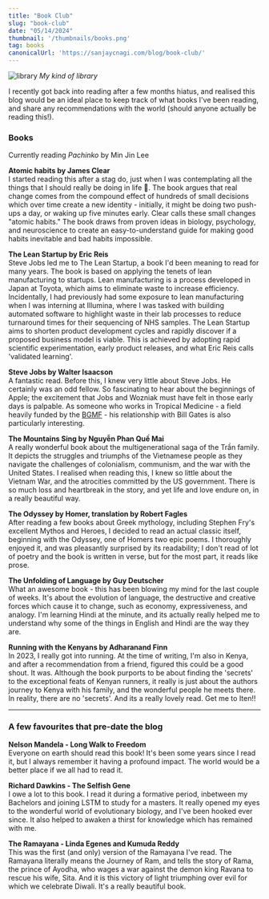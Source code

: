 ```yaml
---
title: "Book Club"
slug: "book-club"
date: "05/14/2024"
thumbnail: '/thumbnails/books.png'
tag: books
canonicalUrl: 'https://sanjaycnagi.com/blog/book-club/'
---
```


![library](/library.png)
*My kind of library*

I recently got back into reading after a few months hiatus, and realised this blog would be an ideal place to keep track of what books I've been reading, and share any recommendations with the world (should anyone actually be reading this!).  

### Books

Currently reading *Pachinko* by Min Jin Lee

**Atomic habits by James Clear**  
I started reading this after a stag do, just when I was contemplating all the things that I should really be doing in life 🥲. The book argues that real change comes from the compound effect of hundreds of small decisions which over time create a new identity - initially, it might be doing two push-ups a day, or waking up five minutes early. Clear calls these small changes "atomic habits." The book draws from proven ideas in biology, psychology, and neuroscience to create an easy-to-understand guide for making good habits inevitable and bad habits impossible.

**The Lean Startup by Eric Reis**  
Steve Jobs led me to The Lean Startup, a book I'd been meaning to read for many years. The book is based on applying the tenets of lean manufacturing to startups. Lean manufacturing is a process developed in Japan at Toyota, which aims to eliminate waste to increase efficiency. Incidentally, I had previously had some exposure to lean manufacturing when I was interning at Illumina, where I was tasked with building automated software to highlight waste in their lab processes to reduce turnaround times for their sequencing of NHS samples. The Lean Startup aims to shorten product development cycles and rapidly discover if a proposed business model is viable. This is achieved by adopting rapid scientific experimentation, early product releases, and what Eric Reis calls 'validated learning'.

**Steve Jobs by Walter Isaacson**  
A fantastic read. Before this, I knew very little about Steve Jobs. He certainly was an odd fellow. So fascinating to hear about the beginnings of Apple; the excitement that Jobs and Wozniak must have felt in those early days is palpable. As someone who works in Tropical Medicine - a field heavily funded by the [BGMF](https://www.gatesfoundation.org/) - his relationship with Bill Gates is also particularly interesting. 

**The Mountains Sing by Nguyễn Phan Quế Mai**  
A really wonderful book about the multigenerational saga of the Trần family. It depicts the struggles and triumphs of the Vietnamese people as they navigate the challenges of colonialism, communism, and the war with the United States. I realised when reading this, I knew so little about the Vietnam War, and the atrocities committed by the US government. There is so much loss and heartbreak in the story, and yet life and love endure on, in a really beautiful way.  

**The Odyssey by Homer, translation by Robert Fagles**  
After reading a few books about Greek mythology, including Stephen Fry's excellent Mythos and Heroes, I decided to read an actual classic itself, beginning with the Odyssey, one of Homers two epic poems. I thoroughly enjoyed it, and was pleasantly surprised by its readability; I don't read of lot of poetry and the book is written in verse, but for the most part, it reads like prose.  

**The Unfolding of Language by Guy Deutscher**  
What an awesome book - this has been blowing my mind for the last couple of weeks. It's about the evolution of language, the destructive and creative forces which cause it to change, such as economy, expressiveness, and analogy. I'm learning Hindi at the minute, and its actually really helped me to understand why some of the things in English and Hindi are the way they are. 

**Running with the Kenyans by Adharanand Finn**  
In 2023, I really got into running. At the time of writing, I'm also in Kenya, and after a recommendation from a friend, figured this could be a good shout. It was. Although the book purports to be about finding the 'secrets' to the exceptional feats of Kenyan runners, it really is just about the authors journey to Kenya with his family, and the wonderful people he meets there. In reality, there are no 'secrets'. And its a really lovely read. Get me to Iten!!


---

### A few favourites that pre-date the blog
**Nelson Mandela - Long Walk to Freedom**  
Everyone on earth should read this book! It's been some years since I read it, but I always remember it having a profound impact. The world would be a better place if we all had to read it.

**Richard Dawkins - The Selfish Gene**  
I owe a lot to this book. I read it during a formative period, inbetween my Bachelors and joining LSTM to study for a masters. It really opened my eyes to the wonderful world of evolutionary biology, and I've been hooked ever since. It also helped to awaken a thirst for knowledge which has remained with me. 

**The Ramayana - Linda Egenes and Kumuda Reddy**  
This was the first (and only) version of the Ramayana I've read. The Ramayana literally means the Journey of Ram, and tells the story of Rama, the prince of Ayodha, who wages a war against the demon king Ravana to rescue his wife, Sita. And it is this victory of light triumphing over evil for which we celebrate Diwali.  It's a really beautiful book. 
